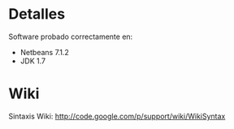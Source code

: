 # Detalles #

Software probado correctamente en:

  * Netbeans 7.1.2
  * JDK 1.7

# Wiki #

Sintaxis Wiki: http://code.google.com/p/support/wiki/WikiSyntax